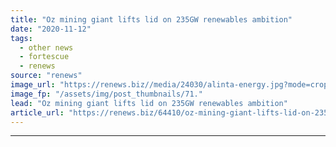 ```yaml
---
title: "Oz mining giant lifts lid on 235GW renewables ambition"
date: "2020-11-12"
tags: 
  - other news
  - fortescue
  - renews
source: "renews"
image_url: "https://renews.biz//media/24030/alinta-energy.jpg?mode=crop&width=770&heightratio=0.6103896103896103896103896104&slimmage=true"
image_fp: "/assets/img/post_thumbnails/71."
lead: "Oz mining giant lifts lid on 235GW renewables ambition"
article_url: "https://renews.biz/64410/oz-mining-giant-lifts-lid-on-235gw-renewables-ambition/"
---
```


---
